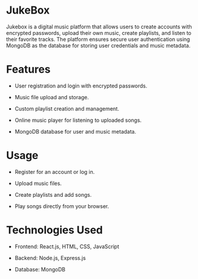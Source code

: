# JukeBox
Jukebox is a digital music platform that allows users to create accounts with encrypted passwords, upload their own music, create playlists, and listen to their favorite tracks. The platform ensures secure user authentication using MongoDB as the database for storing user credentials and music metadata.

# Features

- User registration and login with encrypted passwords.

- Music file upload and storage.

- Custom playlist creation and management.

- Online music player for listening to uploaded songs.

- MongoDB database for user and music metadata.

# Usage

- Register for an account or log in.

- Upload music files.

- Create playlists and add songs.

- Play songs directly from your browser.




# Technologies Used

- Frontend: React.js, HTML, CSS, JavaScript

- Backend: Node.js, Express.js

- Database: MongoDB
